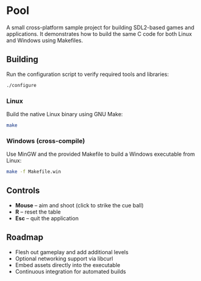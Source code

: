 # Pool

A small cross-platform sample project for building SDL2-based games and applications. It demonstrates how to build the same C code for both Linux and Windows using Makefiles.

## Building

Run the configuration script to verify required tools and libraries:

```sh
./configure
```

### Linux

Build the native Linux binary using GNU Make:

```sh
make
```

### Windows (cross-compile)

Use MinGW and the provided Makefile to build a Windows executable from Linux:

```sh
make -f Makefile.win
```

## Controls

* **Mouse** – aim and shoot (click to strike the cue ball)
* **R** – reset the table
* **Esc** – quit the application

## Roadmap

* Flesh out gameplay and add additional levels
* Optional networking support via libcurl
* Embed assets directly into the executable
* Continuous integration for automated builds

